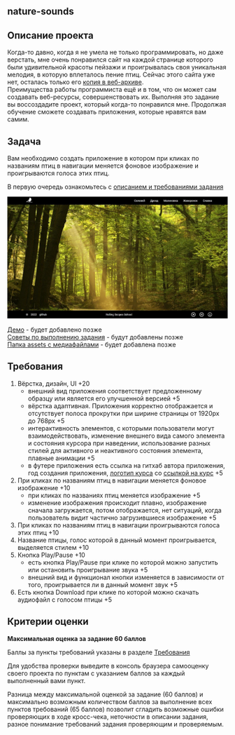 ## nature-sounds

## Описание проекта
Когда-то давно, когда я не умела не только программировать, но даже верстать, мне очень понравился сайт на каждой странице которого были удивительной красоты пейзажи и проигрывалась своя уникальная мелодия, в которую вплеталось пение птиц. Сейчас этого сайта уже нет, осталась только его [копия в веб-архиве](http://ornitoterapiya.ru/orn/ornitoterapi.html).  
Преимущества работы программиста ещё и в том, что он может сам создавать веб-ресурсы, совершенствовать их. Выполняя это задание вы воссоздадите проект, который когда-то понравился мне. Продолжая обучение сможете создавать приложения, которые нравятся вам самим.

## Задача
Вам необходимо создать приложение в котором при кликах по названиям птиц в навигации меняется фоновое изображение и проигрываются голоса этих птиц.

В первую очередь ознакомьтесь с [описанием и требованиями задания](js.md)

<kbd>![](images/js30-1.jpg)</kbd>

[Демо]() - будет добавлено позже  
[Советы по выполнению задания]() - будут добавлены позже  
[Папка assets с медиафайлами]() - будет добавлена позже

## Требования
1. Вёрстка, дизайн, UI +20
   - внешний вид приложения соответствует предложенному образцу или является его улучшенной версией +5
   - вёрстка адаптивная. Приложения корректно отображается и отсутствует полоса прокрутки при ширине страницы от 1920рх до 768рх +5
   - интерактивность элементов, с которыми пользователи могут взаимодействовать, изменение внешнего вида самого элемента и состояния курсора при наведении, использование разных стилей для активного и неактивного состояния элемента, плавные анимации +5
   - в футере приложения есть ссылка на гитхаб автора приложения, год создания приложения, [логотип курса](https://rs.school/images/rs_school_js.svg) со [ссылкой на курс](https://rs.school/js-stage0/) +5
2. При кликах по названиям птиц в навигации меняется фоновое изображение +10
   - при кликах по названиях птиц меняется изображение +5
   - изменение изображения происходит плавно, изображение сначала загружается, потом отображается, нет ситуаций, когда пользователь видит частично загрузившиеся изображение +5
3. При кликах по названиям птиц в навигации проигрываются голоса этих птиц +10
4. Название птицы, голос которой в данный момент проигрывается, выделяется стилем +10
5. Кнопка Play/Pause +10
   - есть кнопка Play/Pause при клике по которой можно запустить или остановить проигрывание звука +5
   - внешний вид и функционал кнопки изменяется в зависимости от того, проигрывается ли в данный момент звук +5
6. Есть кнопка Download при клике по которой можно скачать аудиофайл с голосом птицы +5


## Критерии оценки

**Максимальная оценка за задание 60 баллов**  

Баллы за пункты требований указаны в разделе [Требования](#требования)

Для удобства проверки выведите в консоль браузера самооценку своего проекта по пунктам с указанием баллов за каждый выполненный вами пункт.

Разница между максимальной оценкой за задание (60 баллов) и максимально возможным количеством баллов за выполнение всех пунктов требований (65 баллов) позволит сгладить возможные ошибки проверяющих в ходе кросс-чека, неточности в описании задания, разное понимание требований задания проверяющим и проверяемым.
